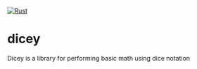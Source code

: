 [![Rust](https://github.com/Domiryuu/dicey/actions/workflows/rust.yml/badge.svg)](https://github.com/Domiryuu/dicey/actions/workflows/rust.yml)

# dicey
Dicey is a library for performing basic math using dice notation
